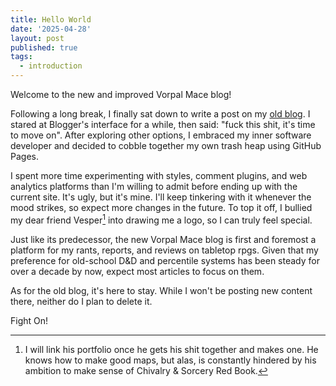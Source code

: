 ```yaml
---
title: Hello World
date: '2025-04-28'
layout: post
published: true
tags:
  - introduction
---
```

Welcome to the new and improved Vorpal Mace blog!

Following a long break, I finally sat down to write a post on my [old blog](https://vorpalmace.blogspot.com/). I stared at Blogger's interface for a while, then said: "fuck this shit, it's time to move on". After exploring other options, I embraced my inner software developer and decided to cobble together my own trash heap using GitHub Pages.

I spent more time experimenting with styles, comment plugins, and web analytics platforms than I'm willing to admit before ending up with the current site. It's ugly, but it's mine. I'll keep tinkering with it whenever the mood strikes, so expect more changes in the future. To top it off, I bullied my dear friend Vesper[^1] into drawing me a logo, so I can truly feel special.

Just like its predecessor, the new Vorpal Mace blog is first and foremost a platform for my rants, reports, and reviews on tabletop rpgs. Given that my preference for old-school D&D and percentile systems has been steady for over a decade by now, expect most articles to focus on them.

As for the old blog, it's here to stay. While I won't be posting new content there, neither do I plan to delete it.

Fight On!

[^1]: I will link his portfolio once he gets his shit together and makes one. He knows how to make good maps, but alas, is constantly hindered by his ambition to make sense of Chivalry & Sorcery Red Book.
